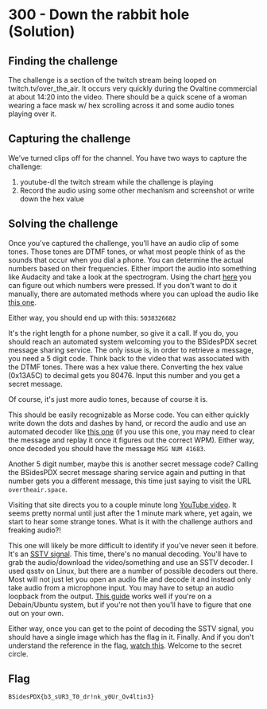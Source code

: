 # 300 - Down the rabbit hole (Solution)

## Finding the challenge

The challenge is a section of the twitch stream being looped on twitch.tv/over_the_air. It occurs very quickly during the Ovaltine commercial at about 14:20 into the video. There should be a quick scene of a woman wearing a face mask w/ hex scrolling across it and some audio tones playing over it.


## Capturing the challenge

We've turned clips off for the channel. You have two ways to capture the challenge:

1. youtube-dl the twitch stream while the challenge is playing
2. Record the audio using some other mechanism and screenshot or write down the hex value

## Solving the challenge

Once you've captured the challenge, you'll have an audio clip of some tones. Those tones are DTMF tones, or what most people think of as the sounds that occur when you dial a phone. You can determine the actual numbers based on their frequencies. Either import the audio into something like Audacity and take a look at the spectrogram. Using the chart [here](https://en.wikipedia.org/wiki/Dual-tone_multi-frequency_signaling#Keypad) you can figure out which numbers were pressed. If you don't want to do it manually, there are automated methods where you can upload the audio like [this one](http://dialabc.com/sound/detect/). 

Either way, you should end up with this: `5038326682`

It's the right length for a phone number, so give it a call. If you do, you should reach an automated system welcoming you to the BSidesPDX secret message sharing service. The only issue is, in order to retrieve a message, you need a 5 digit code. Think back to the video that was associated with the DTMF tones. There was a hex value there. Converting the hex value (0x13A5C) to decimal gets you 80476. Input this number and you get a secret message.

Of course, it's just more audio tones, because of course it is. 

This should be easily recognizable as Morse code. You can either quickly write down the dots and dashes by hand, or record the audio and use an automated decoder like [this one](https://morsecode.world/international/decoder/audio-decoder-adaptive.html) (if you use this one, you may need to clear the message and replay it once it figures out the correct WPM). Either way, once decoded you should have the message `MSG NUM 41683`.

Another 5 digit number, maybe this is another secret message code? Calling the BSidesPDX secret message sharing service again and putting in that number gets you a different message, this time just saying to visit the URL `overtheair.space`. 

Visiting that site directs you to a couple minute long [YouTube video](https://www.youtube.com/watch?v=YcArof3MXx8). It seems pretty normal until just after the 1 minute mark where, yet again, we start to hear some strange tones. What is it with the challenge authors and freaking audio?!

This one will likely be more difficult to identify if you've never seen it before. It's an [SSTV signal](https://en.wikipedia.org/wiki/Slow-scan_television). This time, there's no manual decoding. You'll have to grab the audio/download the video/something and use an SSTV decoder. I used qsstv on Linux, but there are a number of possible decoders out there. Most will not just let you open an audio file and decode it and instead only take audio from a microphone input. You may have to setup an audio loopback from the output. [This guide](https://wiki.debian.org/audio-loopback) works well if you're on a Debain/Ubuntu system, but if you're not then you'll have to figure that one out on your own.

Either way, once you can get to the point of decoding the SSTV signal, you should have a single image which has the flag in it. Finally. And if you don't understand the reference in the flag, [watch this](https://www.youtube.com/watch?v=zdA__2tKoIU). Welcome to the secret circle.

## Flag

```
BSidesPDX{b3_sUR3_T0_dr!nk_y0Ur_Ov4ltin3}
```
